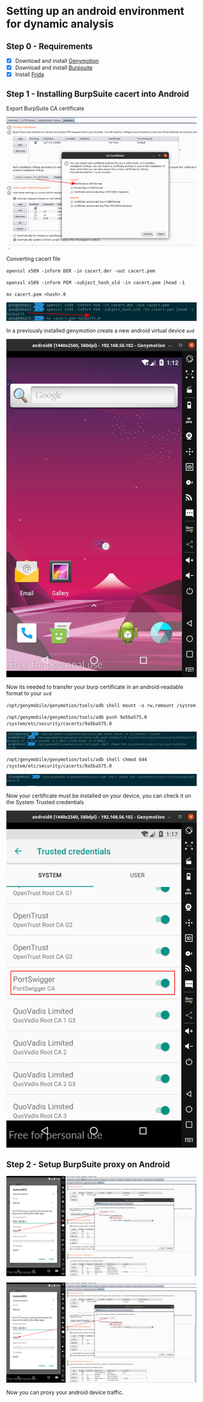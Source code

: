 # Setting up an android environment for dynamic analysis


## Step 0 - Requirements
- [x] Download and install [Genymotion](https://www.genymotion.com/download/) 
- [x] Download and install [Burpsuite](https://portswigger.net/burp/releases/community/latest)
- [x] Install [Frida](https://frida.re/docs/installation/) 

## Step 1 - Installing BurpSuite cacert into Android

Export BurpSuite CA certificate

![burp1](/includes/burp1.png)

Converting cacert file

 `openssl x509 -inform DER -in cacert.der -out cacert.pem`
 
`openssl x509 -inform PEM -subject_hash_old -in cacert.pem |head -1`

`mv cacert.pem <hash>.0`

![burp2](/includes/burp2.png)

In a previously installed genymotion create a new android virtual device `avd`

![burp3](/includes/burp3.png)

Now its needed to transfer your burp certificate in an android-readable format to your `avd`

`/opt/genymobile/genymotion/tools/adb shell mount -o rw,remount /system`

`/opt/genymobile/genymotion/tools/adb push 9a5ba575.0 /system/etc/security/cacerts/9a5ba575.0`

![burp4](/includes/burp4.png)

`/opt/genymobile/genymotion/tools/adb shell chmod 644 /system/etc/security/cacerts/9a5ba575.0`

![burp5](/includes/burp5.png)

Now your certificate must be installed on your device, you can check it on the System Trusted credentials

![burp6](/includes/burp6.png)

## Step 2 - Setup BurpSuite proxy on Android

![burp7](/includes/burp8.png)

![burp8](/includes/burp8.png)

Now you can proxy your android device traffic.




